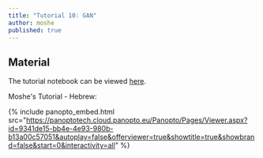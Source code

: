 ```yaml
---
title: "Tutorial 10: GAN"
author: moshe
published: true
---
```



## Material

The tutorial notebook can be viewed [here](https://nbviewer.org/github/vistalab-technion/cs236781-tutorials/blob/master/t12-%20GAN/tutorial12-GAN.ipynb).

Moshe's Tutorial - Hebrew:

{% include panopto_embed.html src="https://panoptotech.cloud.panopto.eu/Panopto/Pages/Viewer.aspx?id=9341de15-bb4e-4e93-980b-b13a00c57051&autoplay=false&offerviewer=true&showtitle=true&showbrand=false&start=0&interactivity=all" %}

